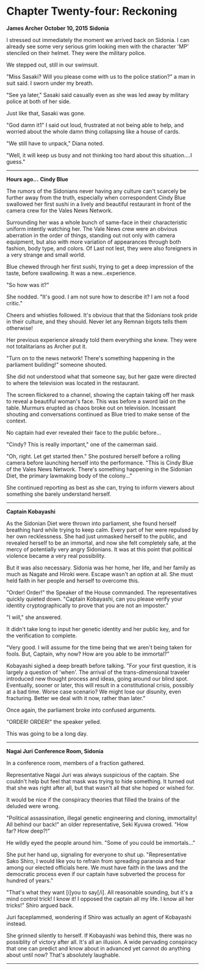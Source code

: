 # **Chapter Twenty-four: Reckoning**

**James Archer**
**October 10, 2015**
**Sidonia**

I stressed out immediately the moment we arrived back on Sidonia. I can already see some very serious grim looking men with the character 'MP' stenciled on their helmet. They were the military police.

We stepped out, still in our swimsuit.

"Miss Sasaki? Will you please come with us to the police station?" a man in suit said. I sworn under my breath.

"See ya later," Sasaki said casually even as she was led away by military police at both of her side.

Just like that, Sasaki was gone.

"God damn it1" I said out loud, frustrated at not being able to help, and worried about the whole damn thing collapsing like a house of cards.

"We still have to unpack," Diana noted.

"Well, it will keep us busy and not thinking too hard about this situation....I guess."

***
**Hours ago...**
**Cindy Blue**

The rumors of the Sidonians never having any culture can't scarcely be further away from the truth, especially when correspondent Cindy Blue swallowed her first sushi in a lively and beautiful restaurant in front of the camera crew for the Vales News Network.

Surrounding her was a whole bunch of same-face in their characteristic uniform intently watching her. The Vale News crew were an obvious aberration in the order of things, standing out not only with camera equipment, but also with more variation of appearances through both fashion, body type, and colors. Of Last not lest, they were also foreigners in a very strange and small world.

Blue chewed through her first sushi, trying to get a deep impression of the taste, before swallowing. It was a new...experience.

"So how was it?"

She nodded. "It's good. I am not sure how to describe it? I am not a food critic."

Cheers and whistles followed. It's obvious that that the Sidonians took pride in their culture, and they should. Never let any Remnan bigots tells them otherwise!

Her previous experience already told them everything she knew. They were not totalitarians as Archer put it.

"Turn on to the news network! There's something happening in the parliament building!" someone shouted.

She did not understood what that someone say, but her gaze were directed to where the television was located in the restaurant.

The screen flickered to a channel, showing the captain taking off her mask to reveal a beautiful woman's face. This was before a sword laid on the table. Murmurs erupted as chaos broke out on television. Incessant shouting and conversations continued as Blue tried to make sense of the context.

No captain had ever revealed their face to the public before...

"Cindy? This is really important," one of the camerman said.

"Oh, right. Let get started then." She postured herself before a rolling camera before launching herself into the performance. "This is Cindy Blue of the Vales News Network. There's something happening in the Sidonian Diet, the primary lawmaking body of the colony..."

She continued reporting as best as she can, trying to inform viewers about something she barely understand herself.

***
**Captain Kobayashi**

As the Sidonian Diet were thrown into parliament, she found herself breathing hard while trying to keep calm. Every part of her were repulsed by her own recklessness. She had just unmasked herself to the public, and revealed herself to be an immortal, and now she felt completely safe, at the mercy of potentially very angry Sidonians. It was at this point that political violence became a very real possibility.

But it was also necessary. Sidonia was her home, her life, and her family as much as Nagate and Hiroki were. Escape wasn't an option at all. She must held faith in her people and herself to overcome this.

"Order! Order!" the Speaker of the House commanded. The representatives quickly quieted down. "Captain Kobayashi, can you please verify your identity cryptographically to prove that you are not an imposter."

"I will," she answered.

It didn't take long to input her genetic identity and her public key, and for the verification to complete.

"Very good. I will assume for the time being that we aren't being taken for fools. But, Captain, why now? How are you able to be immortal?"

Kobayashi sighed a deep breath before talking. "For your first question, it is largely a question of 'when'. The arrival of the trans-dimensional traveler introduced new thought process and ideas, going around our blind spot. Eventually, sooner or later, this will result in a constitutional crisis, possibly at a bad time. Worse case scenario? We might lose our disunity, even fracturing. Better we deal with it now, rather than later."

Once again, the parliament broke into confused arguments.

"ORDER! ORDER!" the speaker yelled.

This was going to be a long day.

***
**Nagai Juri**
**Conference Room, Sidonia**

In a conference room, members of a fraction gathered. 

Representative Nagai Juri was always suspicious of the captain. She couldn't help but feel that mask was trying to hide something. It turned out that she was right after all, but that wasn't all that she hoped or wished for.

It would be nice if the conspiracy theories that filled the brains of the deluded were wrong.

"Political assassination, illegal genetic engineering and cloning, immortality! All behind our back!" an older representative, Seki Kyuwa crowed. "How far? How deep?!"

He wildly eyed the people around him. "Some of you could be immortals..."

She put her hand up, signaling for everyone to shut up. "Representative Sako Shiro, I would like you to refrain from spreading paranoia and fear among our elected officials here. We must have faith in the laws and the democratic process even if our captain have subverted the process for hundred of years."

"That's what they want [i]you to say[/i]. All reasonable sounding, but it's a mind control trick! I know it! I opposed the captain all my life. I know all her tricks!" Shiro argued back.

Juri faceplammed, wondering if Shiro was actually an agent of Kobayashi instead.

She grinned silently to herself. If Kobayashi was behind this, there was no possiblity of victory after all. It's all an illusion. A wide pervading conspiracy that one can predict and know about in advanced yet cannot do anything about until now? That's absolutely laughable.

***
